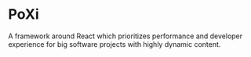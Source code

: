 # PoXi

A framework around React which prioritizes performance and developer experience for big software projects with highly dynamic content.

